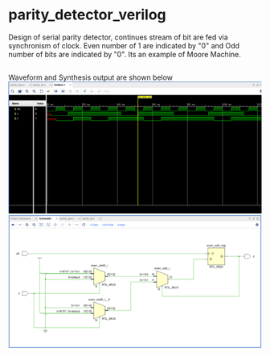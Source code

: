 # parity_detector_verilog
Design of serial parity detector, continues stream of bit are fed via synchronism of clock. Even number of 1 are indicated by "0" and Odd number of bits are indicated by "0". Its an example of Moore Machine.
##
Waveform and Synthesis output are shown below
![Image](https://github.com/Shubham0Rajput/parity_detector_verilog/blob/main/image.png)
![Image](https://github.com/Shubham0Rajput/parity_detector_verilog/blob/main/image1.png)
